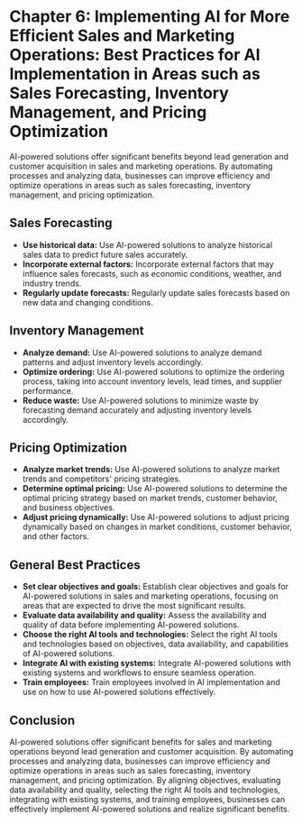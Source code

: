 Chapter 6: Implementing AI for More Efficient Sales and Marketing Operations: Best Practices for AI Implementation in Areas such as Sales Forecasting, Inventory Management, and Pricing Optimization
=====================================================================================================================================================================================================

AI-powered solutions offer significant benefits beyond lead generation and customer acquisition in sales and marketing operations. By automating processes and analyzing data, businesses can improve efficiency and optimize operations in areas such as sales forecasting, inventory management, and pricing optimization.

Sales Forecasting
-----------------

* **Use historical data:** Use AI-powered solutions to analyze historical sales data to predict future sales accurately.
* **Incorporate external factors:** Incorporate external factors that may influence sales forecasts, such as economic conditions, weather, and industry trends.
* **Regularly update forecasts:** Regularly update sales forecasts based on new data and changing conditions.

Inventory Management
--------------------

* **Analyze demand:** Use AI-powered solutions to analyze demand patterns and adjust inventory levels accordingly.
* **Optimize ordering:** Use AI-powered solutions to optimize the ordering process, taking into account inventory levels, lead times, and supplier performance.
* **Reduce waste:** Use AI-powered solutions to minimize waste by forecasting demand accurately and adjusting inventory levels accordingly.

Pricing Optimization
--------------------

* **Analyze market trends:** Use AI-powered solutions to analyze market trends and competitors' pricing strategies.
* **Determine optimal pricing:** Use AI-powered solutions to determine the optimal pricing strategy based on market trends, customer behavior, and business objectives.
* **Adjust pricing dynamically:** Use AI-powered solutions to adjust pricing dynamically based on changes in market conditions, customer behavior, and other factors.

General Best Practices
----------------------

* **Set clear objectives and goals:** Establish clear objectives and goals for AI-powered solutions in sales and marketing operations, focusing on areas that are expected to drive the most significant results.
* **Evaluate data availability and quality:** Assess the availability and quality of data before implementing AI-powered solutions.
* **Choose the right AI tools and technologies:** Select the right AI tools and technologies based on objectives, data availability, and capabilities of AI-powered solutions.
* **Integrate AI with existing systems:** Integrate AI-powered solutions with existing systems and workflows to ensure seamless operation.
* **Train employees:** Train employees involved in AI implementation and use on how to use AI-powered solutions effectively.

Conclusion
----------

AI-powered solutions offer significant benefits for sales and marketing operations beyond lead generation and customer acquisition. By automating processes and analyzing data, businesses can improve efficiency and optimize operations in areas such as sales forecasting, inventory management, and pricing optimization. By aligning objectives, evaluating data availability and quality, selecting the right AI tools and technologies, integrating with existing systems, and training employees, businesses can effectively implement AI-powered solutions and realize significant benefits.
